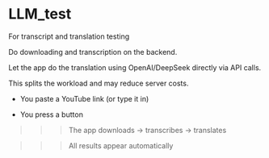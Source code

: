 # LLM_test
For transcript and translation testing

Do downloading and transcription on the backend.

Let the app do the translation using OpenAI/DeepSeek directly via API calls.

This splits the workload and may reduce server costs.

- You paste a YouTube link (or type it in)

- You press a button

>>> The app downloads → transcribes → translates

>>> All results appear automatically
